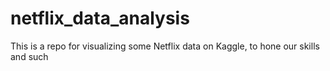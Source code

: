 # netflix_data_analysis
This is a repo for visualizing some Netflix data on Kaggle, to hone our skills and such
